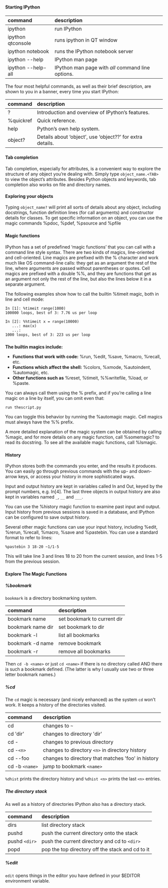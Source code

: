###
#### Starting IPython

| command	         | description                                       |
|:-------------------|:--------------------------------------------------| 
| ipython            | run IPython                                       |
| ipython qtconsole  | runs ipython in QT window                         |
| ipython notebook   | runs the IPython notebook server                  |
| ipython --help     | IPython man page                                  |
| ipython --help-all | IPython man page with *all* command line options. |

The four most helpful commands, as well as their brief description, are shown to you in a banner, every time you start IPython:

| command	| description                                               |
|:----------|:----------------------------------------------------------| 
| ?	        | Introduction and overview of IPython’s features.          |
| %quickref	| Quick reference.                                          |
| help	    | Python’s own help system.                                 |
| object?	| Details about ‘object’, use ‘object??’ for extra details. |

###
#### Tab completion
Tab completion, especially for attributes, is a convenient way to explore the structure of any object you’re dealing with. Simply type `object_name.<TAB>` to view the object’s attributes. Besides Python objects and keywords, tab completion also works on file and directory names.

#### Exploring your objects
Typing `object_name?` will print all sorts of details about any object, including docstrings, function definition lines (for call arguments) and constructor details for classes. To get specific information on an object, you can use the magic commands %pdoc, %pdef, %psource and %pfile

###
#### Magic functions
IPython has a set of predefined ‘magic functions’ that you can call with a command line style syntax. There are two kinds of magics, line-oriented and cell-oriented. Line magics are prefixed with the % character and work much like OS command-line calls: they get as an argument the rest of the line, where arguments are passed without parentheses or quotes. Cell magics are prefixed with a double %%, and they are functions that get as an argument not only the rest of the line, but also the lines below it in a separate argument.

The following examples show how to call the builtin %timeit magic, both in line and cell mode:
```
In [1]: %timeit range(1000)
100000 loops, best of 3: 7.76 us per loop

In [2]: %%timeit x = range(10000)
   ...: max(x)
   ...:
1000 loops, best of 3: 223 us per loop
```

###
**The builtin magics include:**

 * **Functions that work with code:** %run, %edit, %save, %macro, %recall, etc.
 * **Functions which affect the shell:** %colors, %xmode, %autoindent, %automagic, etc.
 * **Other functions such as** %reset, %timeit, %%writefile, %load, or %paste.

You can always call them using the % prefix, and if you’re calling a line magic on a line by itself, you can omit even that:
```
run thescript.py
```
You can toggle this behavior by running the %automagic magic. Cell magics must always have the %% prefix.

A more detailed explanation of the magic system can be obtained by calling %magic, and for more details on any magic function, call %somemagic? to read its docstring. To see all the available magic functions, call %lsmagic.

###
#### History
IPython stores both the commands you enter, and the results it produces. You can easily go through previous commands with the up- and down-arrow keys, or access your history in more sophisticated ways.

Input and output history are kept in variables called In and Out, keyed by the prompt numbers, e.g. In[4]. The last three objects in output history are also kept in variables named `_`, `__` and `___`.

You can use the %history magic function to examine past input and output. Input history from previous sessions is saved in a database, and IPython can be configured to save output history.

Several other magic functions can use your input history, including %edit, %rerun, %recall, %macro, %save and %pastebin. You can use a standard format to refer to lines:

```
%pastebin 3 18-20 ~1/1-5
```

This will take line 3 and lines 18 to 20 from the current session, and lines 1-5 from the previous session.

###
#### Explore The Magic Functions

##### %bookmark

`bookmark` is a directory bookmarking system.

| command               | description                 |
|:----------------------|:----------------------------|
| bookmark name         | set bookmark to current dir |
| bookmark name dir     | set bookmark to dir         |
| bookmark -l           | list all bookmarks          |
| bookmark -d name      | remove bookmark             |
| bookmark -r           | remove all bookmarks        |

Then `cd -b <name>` or just `cd <name>` if there is no directory called <name> AND
there is such a bookmark defined. (The latter is why I usually use two or three letter
bookmark names.)

###
##### %cd

The `cd` magic is necessary (and nicely enhanced) as the system `cd` won't work. It keeps a history
of the directories visited.

| command        | description                                        |
|:---------------|:---------------------------------------------------|
| cd             | changes to `~`                                     |
| cd 'dir'       | changes to directory 'dir'                         |
| cd -           | changes to previous directory                      |
| cd -`<n>`      | changes to directory `<n>` in directory history    |
| cd --foo       | changes to directory that matches 'foo' in history | 
| cd -b `<name>` | jump to bookmark `<name>`                          |

`%dhist` prints the directory history and `%dhist <n>` prints the last `<n>` entries.

### 
##### The directory stack

As well as a history of directories IPython also has a directory stack.

| command       | description                                      |
|:--------------|:-------------------------------------------------|
| dirs          | list directory stack                             |
| pushd         | push the current directory onto the stack        |
| pushd `<dir>` | push the current directory and cd to `<dir>`     |
| popd          | pop the top directory off the stack and cd to it |

##### %edit

`edit` opens things in the editor you have defined in your $EDITOR environment
variable. 
